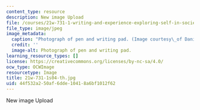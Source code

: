 ```yaml
---
content_type: resource
description: New image Upload
file: /courses/21w-731-1-writing-and-experience-exploring-self-in-society-spring-2004/44f532a250af6dde10418a6bf1012f62_21w-731-1s04-th.jpg
file_type: image/jpeg
image_metadata:
  caption: "Photograph of pen and writing pad. (Image courtesy\_of Daniel Bersak.)"
  credit: ''
  image-alt: Photograph of pen and writing pad.
learning_resource_types: []
license: https://creativecommons.org/licenses/by-nc-sa/4.0/
ocw_type: OCWImage
resourcetype: Image
title: 21w-731-1s04-th.jpg
uid: 44f532a2-50af-6dde-1041-8a6bf1012f62
---
```

New image Upload